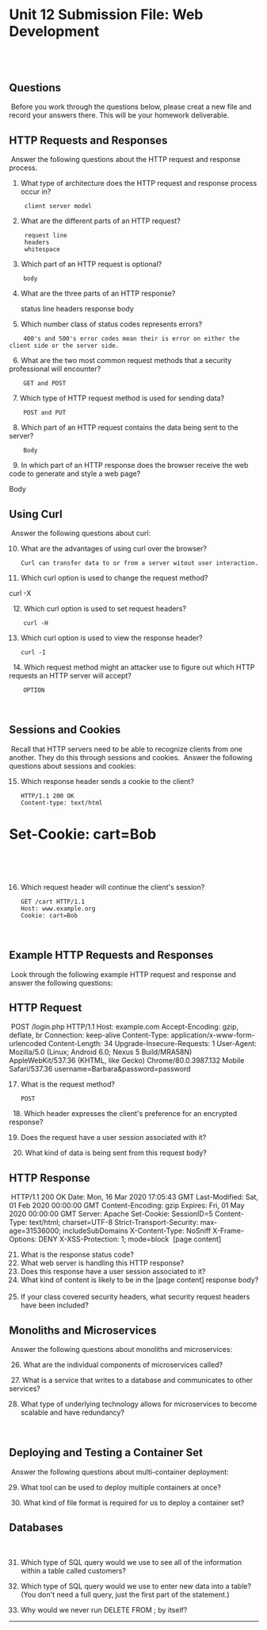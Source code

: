 # Unit 12 Submission File: Web Development 
​
---
## Questions 
​
Before you work through the questions below, please creat a new file and record your answers there. This will be your homework deliverable.
​
## HTTP Requests and Responses
​
Answer the following questions about the HTTP request and response process.
​
​
1. What type of architecture does the HTTP request and response process occur in?
​
​
        
        client server model 




2. What are the different parts of an HTTP request?


        request line
        headers
        whitespace


​
​
3. Which part of an HTTP request is optional?
​
​

        body


4. What are the three parts of an HTTP response?


    status line
    headers
    response body 


​
​
5. Which number class of status codes represents errors?


        400's and 500's error codes mean their is error on either the client side or the server side. 


​
​
6. What are the two most common request methods that a security professional will encounter?


        GET and POST




        


​
​
7. Which type of HTTP request method is used for sending data?


        POST and PUT 


​
​
8. Which part of an HTTP request contains the data being sent to the server?



        Body 
​
​
9. In which part of an HTTP response does the browser receive the web code to generate and style a web page?


Body 
​
## Using Curl
​
Answer the following questions about curl:
​
​


10. What are the advantages of using curl over the browser?
​
​       
        
        Curl can transfer data to or from a server witout user interaction. 

11. Which curl option is used to change the request method?


curl -X


​
​
12. Which curl option is used to set request headers?
​
​


        curl -H
13. Which curl option is used to view the response header?


        curl -I


​
​
14. Which request method might an attacker use to figure out which HTTP requests an HTTP server will accept?


        OPTION


​
## Sessions and Cookies
​
Recall that HTTP servers need to be able to recognize clients from one another. They do this through sessions and cookies.
​
Answer the following questions about sessions and cookies:
​
​

15. Which response header sends a cookie to the client?
​

        HTTP/1.1 200 OK
        Content-type: text/html
#     Set-Cookie: cart=Bob
​

​
​

16. Which request header will continue the client's session?
​

        GET /cart HTTP/1.1
        Host: www.example.org
        Cookie: cart=Bob
​
## Example HTTP Requests and Responses
​
Look through the following example HTTP request and response and answer the following questions:
​
## HTTP Request
​
        POST /login.php HTTP/1.1
        Host: example.com
        Accept-Encoding: gzip, deflate, br
        Connection: keep-alive
        Content-Type: application/x-www-form-urlencoded
        Content-Length: 34
        Upgrade-Insecure-Requests: 1
        User-Agent: Mozilla/5.0 (Linux; Android 6.0; Nexus 5 Build/MRA58N) AppleWebKit/537.36 (KHTML, like Gecko) Chrome/80.0.3987.132 Mobile Safari/537.36
​
        username=Barbara&password=password
​



17. What is the request method?


        POST


​
​
18. Which header expresses the client's preference for an encrypted response?
​
​



19. Does the request have a user session associated with it?




​
​
20. What kind of data is being sent from this request body?
​
## HTTP Response
​
        HTTP/1.1 200 OK
        Date: Mon, 16 Mar 2020 17:05:43 GMT
        Last-Modified: Sat, 01 Feb 2020 00:00:00 GMT
        Content-Encoding: gzip
        Expires: Fri, 01 May 2020 00:00:00 GMT
        Server: Apache
        Set-Cookie: SessionID=5
        Content-Type: text/html; charset=UTF-8
        Strict-Transport-Security: max-age=31536000; includeSubDomains
        X-Content-Type: NoSniff
        X-Frame-Options: DENY
        X-XSS-Protection: 1; mode=block
​
        [page content]
​


21. What is the response status code?
​
​
22. What web server is handling this HTTP response?
​
​
23. Does this response have a user session associated to it?
​
​
24. What kind of content is likely to be in the [page content] response body?
​
​
25. If your class covered security headers, what security request headers have been included?
​
## Monoliths and Microservices
​
Answer the following questions about monoliths and microservices:
​



​
26. What are the individual components of microservices called?
​

​
27. What is a service that writes to a database and communicates to other services?
​
​


28. What type of underlying technology allows for microservices to become scalable and have redundancy?
​

​
## Deploying and Testing a Container Set
​
Answer the following questions about multi-container deployment:
​
​

29. What tool can be used to deploy multiple containers at once?
​

​
30. What kind of file format is required for us to deploy a container set?
        
## Databases
​

31. Which type of SQL query would we use to see all of the information within a table called customers?
​
​

32. Which type of SQL query would we use to enter new data into a table? (You don't need a full query, just the first part of the statement.)
​
​

33. Why would we never run DELETE FROM <table-name>; by itself?
​
---
​

